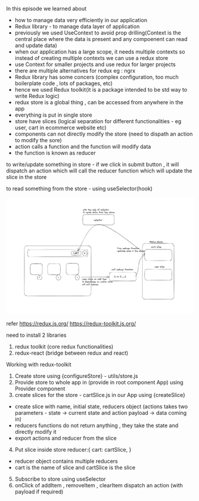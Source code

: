 In this episode we learned about 

- how to manage data very efficiently in our application
- Redux library - to manage data layer of application
- previously we used UseContext to avoid prop drilling(Context is the central place where the data is present and any compoenent can read and update data)
- when our application has a large scope, it needs multiple contexts so instead of creating multiple contexts we can use a redux store
- use Context for smaller projects and use redux for larger projects
- there are multiple alternatives for redux eg : ngrx 
- Redux library has some concers (complex configuration, too much boilerplate code , lots of packages, etc)
- hence we used Redux toolkit(it is a package intended to be std way to write Redux logic)
- redux store is a global thing , can be accessed from anywhere in the app
- everything is put in single store 
- store have slices (logical separation for different functionalities - eg user, cart in ecommerce website etc)
- components can not directly modify the store (need to dispath an action to modify the sore)
- action calls a function and the function will modify data
- the function is known as reducer


to write/update something in store - if we click in submit button , it will dispatch an action which will call the reducer function which will update the slice in the store

to read something from the store - using useSelector(hook)
 
![](./Code/src/assets/img/redux-store.png)

refer 
https://redux.js.org/
https://redux-toolkit.js.org/


need to install 2 libraries 
1. redux toolkit (core redux functionalities)
2. redux-react (bridge between redux and react)

Working with redux-toolkit
1. Create store using {configureStore} - utils/store.js
2. Provide store to whole app in (provide in root component App) using Provider component
3. create slices for the store - cartSlice.js in our App using {createSlice}
- create slice with name, initial state, reducers object (actions takes two parameters - state -> current state and action payload -> data coming in)
- reducers functions do not return anything , they take the state and directly modify it
- export actions and reducer from the slice
4. Put slice inside store
    reducer:{
        cart: cartSlice,
    }
- reducer object contains multiple reducers 
- cart is the name of slice and cartSlice is the slice
5. Subscribe to store using useSelector
6. onClick of addItem , removeItem , clearItem dispatch an action (with payload if required)